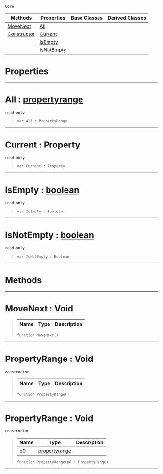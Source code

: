  `Core`

|Methods|Properties|Base Classes|Derived Classes|
|---|---|---|---|
|[ MoveNext](https://github.com/zeroengineteam/ZeroDocs/code_reference/zilch_base_types/propertyrange.markdown#movenext-void)|[ All](https://github.com/zeroengineteam/ZeroDocs/code_reference/zilch_base_types/propertyrange.markdown#all-zero-engine-document)| | |
|[ Constructor](https://github.com/zeroengineteam/ZeroDocs/code_reference/zilch_base_types/propertyrange.markdown#propertyrange-void)|[ Current](https://github.com/zeroengineteam/ZeroDocs/code_reference/zilch_base_types/propertyrange.markdown#current-property)| | |
| |[ IsEmpty](https://github.com/zeroengineteam/ZeroDocs/code_reference/zilch_base_types/propertyrange.markdown#isempty-zero-engine-docu)| | |
| |[ IsNotEmpty](https://github.com/zeroengineteam/ZeroDocs/code_reference/zilch_base_types/propertyrange.markdown#isnotempty-zero-engine-d)| | |


 #  Properties


---  
 #  All : [propertyrange](https://github.com/zeroengineteam/ZeroDocs/code_reference/zilch_base_types/propertyrange.markdown)

 `read-only`

> 
> ``` lang=cpp, name=Zilch
> var All : PropertyRange


---  
 #  Current : Property

 `read-only`

> 
> ``` lang=cpp, name=Zilch
> var Current : Property


---  
 #  IsEmpty : [boolean](https://github.com/zeroengineteam/ZeroDocs/code_reference/zilch_base_types/boolean.markdown)

 `read-only`

> 
> ``` lang=cpp, name=Zilch
> var IsEmpty : Boolean


---  
 #  IsNotEmpty : [boolean](https://github.com/zeroengineteam/ZeroDocs/code_reference/zilch_base_types/boolean.markdown)

 `read-only`

> 
> ``` lang=cpp, name=Zilch
> var IsNotEmpty : Boolean


---  
 #  Methods


---  
 #  MoveNext : Void

> 
> |Name|Type|Description|
> |---|---|---|
> ``` lang=cpp, name=Zilch
> function MoveNext()
> ``` 


---  
 #  PropertyRange : Void

 `constructor`

> 
> |Name|Type|Description|
> |---|---|---|
> ``` lang=cpp, name=Zilch
> function PropertyRange()
> ``` 


---  
 #  PropertyRange : Void

 `constructor`

> 
> |Name|Type|Description|
> |---|---|---|
> |p0|[propertyrange](https://github.com/zeroengineteam/ZeroDocs/code_reference/zilch_base_types/propertyrange.markdown)| |
> ``` lang=cpp, name=Zilch
> function PropertyRange(p0 : PropertyRange)
> ``` 


---  
 

 